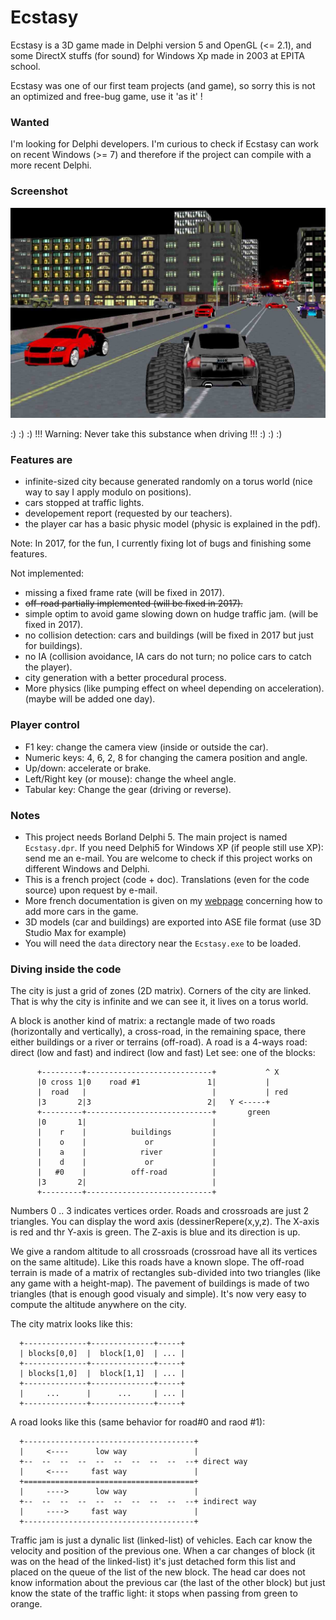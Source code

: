 # Ecstasy

Ecstasy is a 3D game made in Delphi version 5 and OpenGL (<= 2.1), and some DirectX stuffs (for sound) for Windows Xp made in 2003 at EPITA school.

Ecstasy was one of our first team projects (and game), so sorry this is not an optimized and free-bug game, use it 'as it' !

### Wanted

I'm looking for Delphi developers. I'm curious to check if Ecstasy can work on recent Windows (>= 7) and therefore if the project can compile with a more recent Delphi.

### Screenshot

![alt tag](https://github.com/Lecrapouille/Ecstasy/blob/master/doc/screenshot.jpg)

:) :) :) !!! Warning: Never take this substance when driving !!! :) :) :)

### Features are
* infinite-sized city because generated randomly on a torus world (nice way to say I apply modulo on positions).
* cars stopped at traffic lights.
* developement report (requested by our teachers).
* the player car has a basic physic model (physic is explained in the pdf).

Note: In 2017, for the fun, I currently fixing lot of bugs and finishing some features.

Not implemented:
* missing a fixed frame rate (will be fixed in 2017).
* ~~off-road partially implemented (will be fixed in 2017).~~
* simple optim to avoid game slowing down on hudge traffic jam. (will be fixed in 2017).
* no collision detection: cars and buildings (will be fixed in 2017 but just for buildings). 
* no IA (collision avoidance, IA cars do not turn; no police cars to catch the player).
* city generation with a better procedural process.
* More physics (like pumping effect on wheel depending on acceleration). (maybe will be added one day).

### Player control

* F1 key: change the camera view (inside or outside the car).
* Numeric keys: 4, 6, 2, 8 for changing the camera position and angle.
* Up/down: accelerate or brake.
* Left/Right key (or mouse): change the wheel angle.
* Tabular key: Change the gear (driving or reverse).

### Notes

* This project needs Borland Delphi 5. The main project is named `Ecstasy.dpr`. If you need Delphi5 for Windows XP (if people still use XP): send me an e-mail. You are welcome to check if this project works on different Windows and Delphi.
* This is a french project (code + doc). Translations (even for the code source) upon request by e-mail.
* More french documentation is given on my [webpage](http://q.quadrat.free.fr/ecstasy-fr.html) concerning how to add more cars in the game.
* 3D models (car and buildings) are exported into ASE file format (use 3D Studio Max for example)
* You will need the `data` directory near the `Ecstasy.exe` to be loaded.

### Diving inside the code

The city is just a grid of zones (2D matrix). Corners of the city are linked. That is why the city is infinite and we can see it, it lives on a torus world.

A block is another kind of matrix: a rectangle made of two roads (horizontally and vertically), a cross-road, in the remaining space, there either buildings or a river or terrains (off-road). A road is a 4-ways road: direct (low and fast) and indirect (low and fast) Let see:
one of the blocks: 
```
      +---------+----------------------------+           ^ X
      |0 cross 1|0    road #1               1|           |
      |  road   |                            |           | red
      |3       2|3                          2|   Y <-----+
      +---------+----------------------------+       green
      |0       1|                            | 
      |    r    |          buildings         |
      |    o    |             or             |
      |    a    |            river           |
      |    d    |             or             |
      |   #0    |          off-road          | 
      |3       2|                            |
      +---------+----------------------------+
```
Numbers 0 .. 3 indicates vertices order. Roads and crossroads are just 2 triangles. You can display the word axis (dessinerRepere(x,y,z). The X-axis is red and thr Y-axis is green. The Z-axis is blue and its direction is up.

We give a random altitude to all crossroads (crossroad have all its vertices on the same altitude). Like this roads have a known slope. The off-road terrain is made of a matrix of rectangles sub-divided into two triangles (like any game with a height-map). The pavement of buildings is made of two triangles (that is enough good visualy and simple). It's now very easy to compute the altitude anywhere on the city.

The city matrix looks like this:
```
  +--------------+--------------+-----+
  | blocks[0,0]  |  block[1,0]  | ... |
  +--------------+--------------+-----+
  | blocks[1,0]  |  block[1,1]  | ... |
  +--------------+--------------+-----+
  |     ...      |      ...     | ... |
  +--------------+--------------+-----+
```

A road looks like this (same behavior for road#0 and raod #1):
```
  +--------------------------------------+
  |     <----      low way               |
  +--  --  --  --  --  --  --  --  --  --+ direct way
  |     <----     fast way               |
  +======================================+
  |     ---->      low way               |
  +--  --  --  --  --  --  --  --  --  --+ indirect way
  |     ---->     fast way               |
  +--------------------------------------+
```

Traffic jam is just a dynalic list (linked-list) of vehicles. Each car know the velocity and position of the previous one. When a car changes of block (it was on the head of the linked-list) it's just detached form this list and placed on the queue of the list of the new block. The head car does not know information about the previous car (the last of the other block) but just know the state of the traffic light: it stops when passing from green to orange.

